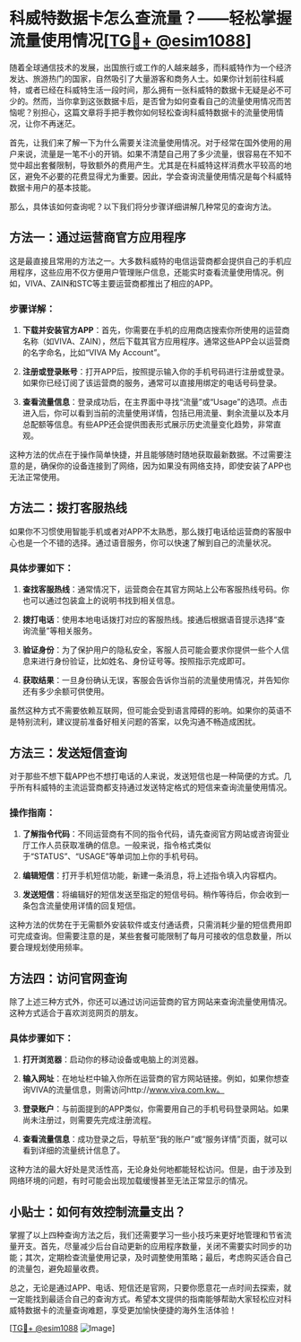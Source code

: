 # 科威特数据卡怎么查流量？——轻松掌握流量使用情况[[TG💪+ @esim1088](https://t.me/s/esim1088)]

随着全球通信技术的发展，出国旅行或工作的人越来越多，而科威特作为一个经济发达、旅游热门的国家，自然吸引了大量游客和商务人士。如果你计划前往科威特，或者已经在科威特生活一段时间，那么拥有一张科威特的数据卡无疑是必不可少的。然而，当你拿到这张数据卡后，是否曾为如何查看自己的流量使用情况而苦恼呢？别担心，这篇文章将手把手教你如何轻松查询科威特数据卡的流量使用情况，让你不再迷茫。

首先，让我们来了解一下为什么需要关注流量使用情况。对于经常在国外使用的用户来说，流量是一笔不小的开销。如果不清楚自己用了多少流量，很容易在不知不觉中超出套餐限制，导致额外的费用产生。尤其是在科威特这样消费水平较高的地区，避免不必要的花费显得尤为重要。因此，学会查询流量使用情况是每个科威特数据卡用户的基本技能。

那么，具体该如何查询呢？以下我们将分步骤详细讲解几种常见的查询方法。

## 方法一：通过运营商官方应用程序

这是最直接且常用的方法之一。大多数科威特的电信运营商都会提供自己的手机应用程序，这些应用不仅方便用户管理账户信息，还能实时查看流量使用情况。例如，VIVA、ZAIN和STC等主要运营商都推出了相应的APP。

### 步骤详解：

1. **下载并安装官方APP**：首先，你需要在手机的应用商店搜索你所使用的运营商名称（如VIVA、ZAIN），然后下载其官方应用程序。通常这些APP会以运营商的名字命名，比如“VIVA My Account”。

2. **注册或登录账号**：打开APP后，按照提示输入你的手机号码进行注册或登录。如果你已经订阅了该运营商的服务，通常可以直接用绑定的电话号码登录。

3. **查看流量信息**：登录成功后，在主界面中寻找“流量”或“Usage”的选项。点击进入后，你可以看到当前的流量使用详情，包括已用流量、剩余流量以及本月总配额等信息。有些APP还会提供图表形式展示历史流量变化趋势，非常直观。

这种方法的优点在于操作简单快捷，并且能够随时随地获取最新数据。不过需要注意的是，确保你的设备连接到了网络，因为如果没有网络支持，即使安装了APP也无法正常使用。

## 方法二：拨打客服热线

如果你不习惯使用智能手机或者对APP不太熟悉，那么拨打电话给运营商的客服中心也是一个不错的选择。通过语音服务，你可以快速了解到自己的流量状况。

### 具体步骤如下：

1. **查找客服热线**：通常情况下，运营商会在其官方网站上公布客服热线号码。你也可以通过包装盒上的说明书找到相关信息。

2. **拨打电话**：使用本地电话拨打对应的客服热线。接通后根据语音提示选择“查询流量”等相关服务。

3. **验证身份**：为了保护用户的隐私安全，客服人员可能会要求你提供一些个人信息来进行身份验证，比如姓名、身份证号等。按照指示完成即可。

4. **获取结果**：一旦身份确认无误，客服会告诉你当前的流量使用情况，并告知你还有多少余额可供使用。

虽然这种方式不需要依赖互联网，但可能会受到语言障碍的影响。如果你的英语不是特别流利，建议提前准备好相关问题的答案，以免沟通不畅造成困扰。

## 方法三：发送短信查询

对于那些不想下载APP也不想打电话的人来说，发送短信也是一种简便的方式。几乎所有科威特的主流运营商都支持通过发送特定格式的短信来查询流量使用情况。

### 操作指南：

1. **了解指令代码**：不同运营商有不同的指令代码，请先查阅官方网站或咨询营业厅工作人员获取准确的信息。一般来说，指令格式类似于“STATUS”、“USAGE”等单词加上你的手机号码。

2. **编辑短信**：打开手机短信功能，新建一条消息，将上述指令填入内容框内。

3. **发送短信**：将编辑好的短信发送至指定的短信号码。稍作等待后，你会收到一条包含流量使用详情的回复短信。

这种方法的优势在于无需额外安装软件或支付通话费，只需消耗少量的短信费用即可完成查询。但需要注意的是，某些套餐可能限制了每月可接收的信息数量，所以要合理规划使用频率。

## 方法四：访问官网查询

除了上述三种方式外，你还可以通过访问运营商的官方网站来查询流量使用情况。这种方式适合于喜欢浏览网页的朋友。

### 具体步骤如下：

1. **打开浏览器**：启动你的移动设备或电脑上的浏览器。

2. **输入网址**：在地址栏中输入你所在运营商的官方网站链接。例如，如果你想查询VIVA的流量信息，则需访问http://www.viva.com.kw。

3. **登录账户**：与前面提到的APP类似，你需要用自己的手机号码登录网站。如果尚未注册过，则需要先完成注册流程。

4. **查看流量信息**：成功登录之后，导航至“我的账户”或“服务详情”页面，就可以看到详细的流量统计信息了。

这种方法的最大好处是灵活性高，无论身处何地都能轻松访问。但是，由于涉及到网络环境的问题，有时可能会出现加载缓慢甚至无法正常显示的情况。

## 小贴士：如何有效控制流量支出？

掌握了以上四种查询方法之后，我们还需要学习一些小技巧来更好地管理和节省流量开支。首先，尽量减少后台自动更新的应用程序数量，关闭不需要实时同步的功能；其次，定期检查流量使用记录，及时调整使用策略；最后，考虑购买适合自己的流量包，避免超量收费。

总之，无论是通过APP、电话、短信还是官网，只要你愿意花一点时间去探索，就一定能找到最适合自己的查询方式。希望本文提供的指南能够帮助大家轻松应对科威特数据卡的流量查询难题，享受更加愉快便捷的海外生活体验！

[[TG💪+ @esim1088](https://t.me/s/esim1088) ![Image](https://i.postimg.cc/4NQfJmqS/Snipaste-2025-05-13-00-14-12.png)]